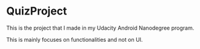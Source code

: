 # QuizProject

This is the project that I made in my Udacity Android Nanodegree program.

This is mainly focuses on functionalities and not on UI.
